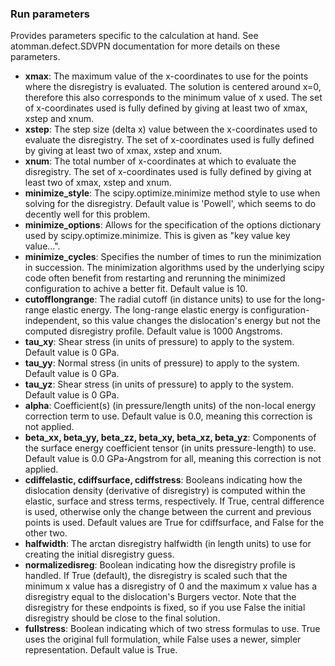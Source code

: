 ### Run parameters

Provides parameters specific to the calculation at hand.  See atomman.defect.SDVPN documentation for more details on these parameters.

- __xmax__: The maximum value of the x-coordinates to use for the points where the disregistry is evaluated.  The solution is centered around x=0, therefore this also corresponds to the minimum value of x used.  The set of x-coordinates used is fully defined by giving at least two of xmax, xstep and xnum.
- __xstep__: The step size (delta x) value between the x-coordinates used to evaluate the disregistry.  The set of x-coordinates used is fully defined by giving at least two of xmax, xstep and xnum.
- __xnum__: The total number of x-coordinates at which to evaluate the disregistry.  The set of x-coordinates used is fully defined by giving at least two of xmax, xstep and xnum.
- __minimize_style__: The scipy.optimize.minimize method style to use when solving for the disregistry.  Default value is 'Powell', which seems to do decently well for this problem.
- __minimize_options__: Allows for the specification of the options dictionary used by scipy.optimize.minimize. This is given as "key value key value...".
- __minimize_cycles__: Specifies the number of times to run the minimization in succession.  The minimization algorithms used by the underlying scipy code often benefit from restarting and rerunning the minimized configuration to achive a better fit.  Default value is 10.
- __cutofflongrange__: The radial cutoff (in distance units) to use for the long-range elastic energy.  The long-range elastic energy is configuration-independent, so this value changes the dislocation's energy but not the computed disregistry profile. Default value is 1000 Angstroms.
- __tau_xy__: Shear stress (in units of pressure) to apply to the system. Default value is 0 GPa.
- __tau_yy__: Normal stress (in units of pressure) to apply to the system. Default value is 0 GPa.
- __tau_yz__: Shear stress (in units of pressure) to apply to the system. Default value is 0 GPa.
- __alpha__: Coefficient(s) (in pressure/length units) of the non-local energy correction term to use.  Default value is 0.0, meaning this correction is not applied.
- __beta_xx, beta_yy, beta_zz, beta_xy, beta_xz, beta_yz__: Components of the surface energy coefficient tensor (in units pressure-length) to use. Default value is 0.0 GPa-Angstrom for all, meaning this correction is not applied.
- __cdiffelastic, cdiffsurface, cdiffstress__: Booleans indicating how the dislocation density (derivative of disregistry) is computed within the elastic, surface and stress terms, respectively. If True, central difference is used, otherwise only the change between the current and previous points is used. Default values are True for cdiffsurface, and False for the other two.
- __halfwidth__: The arctan disregistry halfwidth (in length units) to use for creating the initial disregistry guess.
- __normalizedisreg__: Boolean indicating how the disregistry profile is handled.  If True (default), the disregistry is scaled such that the minimum x value has a disregistry of 0 and the maximum x value has a disregistry equal to the dislocation's Burgers vector.  Note that the disregistry for these endpoints is fixed, so if you use False the initial disregistry should be close to the final solution.
- __fullstress__: Boolean indicating which of two stress formulas to use.  True uses the original full formulation, while False uses a newer, simpler representation.  Default value is True.
